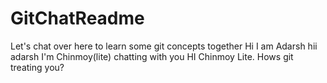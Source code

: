 # GitChatReadme
Let's chat over here to learn some git concepts together
Hi I am Adarsh
hii adarsh I'm Chinmoy(lite) chatting with you
HI Chinmoy Lite. Hows git treating you?

